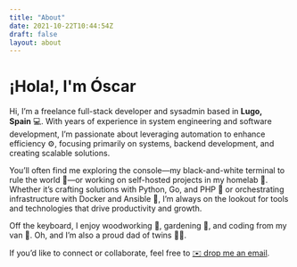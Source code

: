 ```yaml
---
title: "About"
date: 2021-10-22T10:44:54Z
draft: false
layout: about
---
```

# ¡Hola!, I'm Óscar

Hi, I’m a freelance full-stack developer and sysadmin based in **Lugo, Spain** 💻. With years of experience in system engineering and software development, I’m passionate about leveraging automation to enhance efficiency ⚙️, focusing primarily on systems, backend development, and creating scalable solutions.

You’ll often find me exploring the console—my black-and-white terminal to rule the world 🖤—or working on self-hosted projects in my homelab 🏡. Whether it’s crafting solutions with Python, Go, and PHP 🐍 or orchestrating infrastructure with Docker and Ansible 🐳, I’m always on the lookout for tools and technologies that drive productivity and growth.

Off the keyboard, I enjoy woodworking 🌟, gardening 🌱, and coding from my van 🚐. Oh, and I’m also a proud dad of twins 👬🏻.

If you’d like to connect or collaborate, feel free to <a href="mailto:info[@]oscarmlage[.]com">✉️ drop me an email</a>.